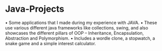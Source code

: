 # Java-Projects
•	Some applications that I made during my experience with JAVA.
•	These use various different java frameworks like collections, swing, and also showcases the different pillars of OOP – Inheritance, Encapsulation, Abstraction and Polymorphism.
•	Includes a wordle clone, a stopwatch, a snake game and a simple interest calculator.
